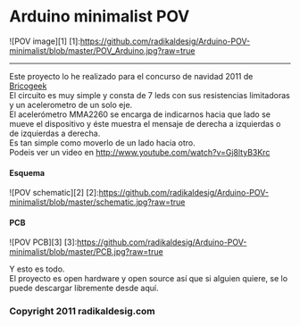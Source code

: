 # Arduino minimalist POV  
![POV image][1]
[1]:https://github.com/radikaldesig/Arduino-POV-minimalist/blob/master/POV_Arduino.jpg?raw=true

***  
Este proyecto lo he realizado para el concurso de navidad 2011 de [Bricogeek](http://Bricogeek.com)  
El circuito es muy simple y consta de 7 leds con sus resistencias limitadoras y un acelerometro de un solo eje.  
El acelerómetro MMA2260 se encarga de indicarnos hacia que lado se mueve el dispositivo y éste muestra el mensaje de derecha a izquierdas o de izquierdas a derecha.  
Es tan simple como moverlo de un lado hacia otro.  
Podeis ver un video en <http://www.youtube.com/watch?v=Gj8ltyB3Krc>  

#### Esquema  
![POV schematic][2]
[2]:https://github.com/radikaldesig/Arduino-POV-minimalist/blob/master/schematic.jpg?raw=true  

#### PCB
![POV PCB][3]
[3]:https://github.com/radikaldesig/Arduino-POV-minimalist/blob/master/PCB.jpg?raw=true  

Y esto es todo.  
El proyecto es open hardware y open source así que si alguien quiere, se lo puede descargar libremente desde aquí.

  
### Copyright 2011 radikaldesig.com